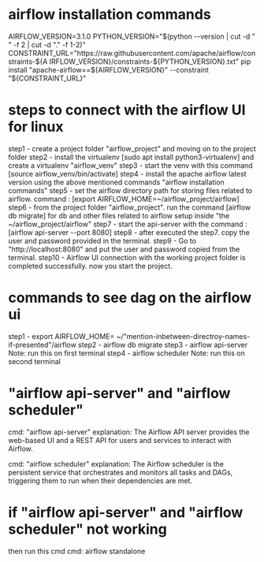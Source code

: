 # airflow installation commands
AIRFLOW_VERSION=3.1.0
PYTHON_VERSION="$(python --version | cut -d " " -f 2 | cut -d "." -f 1-2)"
CONSTRAINT_URL="https://raw.githubusercontent.com/apache/airflow/constraints-${A
IRFLOW_VERSION}/constraints-${PYTHON_VERSION}.txt"
pip install "apache-airflow==${AIRFLOW_VERSION}" --constraint "${CONSTRAINT_URL}"

# steps to connect with the airflow UI for linux
step1 - create a project folder "airflow_project" and moving on to the project folder
step2 - install the virtualenv [sudo apt install python3-virtualenv] and create a virtualenv "airflow_venv"
step3 - start the venv with this command [source airflow_venv/bin/activate]
step4 - install the apache airflow latest version using the above mentioned commands "airflow installation commands"
step5 - set the airflow directory path for storing files related to airflow. command : [export AIRFLOW_HOME=~/airflow_project/airflow] 
step6 - from the project folder "airflow_project". run the command [airflow db migrate] for db and other files related to airflow setup inside "the ~/airflow_project/airflow"
step7 - start the api-server with the command : [airflow api-server --port 8080] 
step8 - after executed the step7. copy the user and password provided in the terminal.
step9 - Go to "http://localhost:8080" and put the user and password copied from the terminal.
step10 - Airflow UI connection with the working project folder is completed successfully. now you start the project.

# commands to see dag on the airflow ui
step1 - export AIRFLOW_HOME= ~/"mention-inbetween-directroy-names-if-presented"/airflow
step2 - airflow db migrate
step3 - airflow api-server 
        Note: run this on first terminal 
step4 - airflow scheduler
        Note: run this on second terminal

# "airflow api-server" and "airflow scheduler"

cmd: "airflow api-server" 
explanation: The Airflow API server provides the web-based UI and a REST API for users and services to interact with Airflow.

cmd: "airflow scheduler"
explanation: The Airflow scheduler is the persistent service that orchestrates and monitors all tasks and DAGs, triggering them to run when their dependencies are met. 

# if "airflow api-server" and "airflow scheduler" not working

then run this cmd
cmd: airflow standalone

